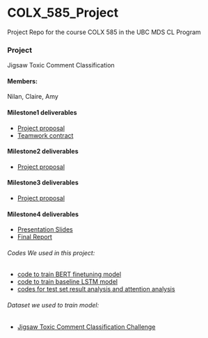 # COLX_585_Project
Project Repo for the course COLX 585 in the UBC MDS CL Program

### Project
Jigsaw Toxic Comment Classification

#### Members: 
Nilan, Claire, Amy

####  Milestone1 deliverables
- [Project proposal](https://github.ubc.ca/Nilan96/COLX_585_Project/blob/master/Milestone1/Project_Proposal.md)
- [Teamwork contract](https://github.ubc.ca/Nilan96/COLX_585_Project/blob/master/Milestone1/Teamwork_Contract.md)

####  Milestone2 deliverables
- [Project proposal](https://github.ubc.ca/Nilan96/COLX_585_Project/blob/master/Milestone2/Project_Proposal.md)

####  Milestone3 deliverables
- [Project proposal](https://github.ubc.ca/Nilan96/COLX_585_Project/blob/master/Milestone3/Project_Proposal.md)

#### Milestone4 deliverables
- [Presentation Slides](https://github.ubc.ca/Nilan96/COLX_585_Project/blob/master/Presentation_slides.pdf)
- [Final Report](https://github.ubc.ca/Nilan96/COLX_585_Project/blob/master/Milestone4/Jigsaw_Toxic_Comment_Classification.pdf)

###### Codes We used in this project:
- [code to train BERT finetuning model](https://github.ubc.ca/Nilan96/COLX_585_Project/blob/master/Milestone3/train.py)
- [code to train baseline LSTM model](https://github.ubc.ca/Nilan96/COLX_585_Project/blob/master/Milestone3/baseline_lstm.py)
- [codes for test set result analysis and attention analysis](https://github.ubc.ca/Nilan96/COLX_585_Project/blob/nilan/Milestone2/test_analysis.ipynb)

###### Dataset we used to train model: 
- [Jigsaw Toxic Comment Classification Challenge](https://www.kaggle.com/c/jigsaw-toxic-comment-classification-challenge)
